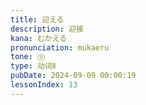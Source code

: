 ```yaml
---
title: 迎える
description: 迎接
kana: むかえる
pronunciation: mukaeru
tone: ⓪
type: 动词Ⅱ
pubDate: 2024-09-09 00:00:19
lessonIndex: 13
---
```

